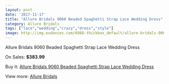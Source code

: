 ```yaml
---
layout: post
date: '2017-11-17'
title: "Allure Bridals 9060 Beaded Spaghetti Strap Lace Wedding Dress"
category: Allure Bridals
tags: ["lace","wedding","crazy","dress","style"]
image: http://img.eudances.com/6988-thickbox_default/allure-bridals-9060-beaded-spaghetti-strap-lace-wedding-dress.jpg
---
```

Allure Bridals 9060 Beaded Spaghetti Strap Lace Wedding Dress

On Sales: **$383.99**
<a href="https://www.eudances.com/en/allure-bridals/2552-allure-bridals-9060-beaded-spaghetti-strap-lace-wedding-dress.html"><amp-img layout="responsive" width="600" height="600" src="//img.eudances.com/6988-thickbox_default/allure-bridals-9060-beaded-spaghetti-strap-lace-wedding-dress.jpg" alt="Allure Bridals 9060 Beaded Spaghetti Strap Lace Wedding Dress 0" /></a>
<a href="https://www.eudances.com/en/allure-bridals/2552-allure-bridals-9060-beaded-spaghetti-strap-lace-wedding-dress.html"><amp-img layout="responsive" width="600" height="600" src="//img.eudances.com/6991-thickbox_default/allure-bridals-9060-beaded-spaghetti-strap-lace-wedding-dress.jpg" alt="Allure Bridals 9060 Beaded Spaghetti Strap Lace Wedding Dress 1" /></a>
<a href="https://www.eudances.com/en/allure-bridals/2552-allure-bridals-9060-beaded-spaghetti-strap-lace-wedding-dress.html"><amp-img layout="responsive" width="600" height="600" src="//img.eudances.com/6990-thickbox_default/allure-bridals-9060-beaded-spaghetti-strap-lace-wedding-dress.jpg" alt="Allure Bridals 9060 Beaded Spaghetti Strap Lace Wedding Dress 2" /></a>
<a href="https://www.eudances.com/en/allure-bridals/2552-allure-bridals-9060-beaded-spaghetti-strap-lace-wedding-dress.html"><amp-img layout="responsive" width="600" height="600" src="//img.eudances.com/6989-thickbox_default/allure-bridals-9060-beaded-spaghetti-strap-lace-wedding-dress.jpg" alt="Allure Bridals 9060 Beaded Spaghetti Strap Lace Wedding Dress 3" /></a>

Buy it: [Allure Bridals 9060 Beaded Spaghetti Strap Lace Wedding Dress](https://www.eudances.com/en/allure-bridals/2552-allure-bridals-9060-beaded-spaghetti-strap-lace-wedding-dress.html "Allure Bridals 9060 Beaded Spaghetti Strap Lace Wedding Dress")

View more: [Allure Bridals](https://www.eudances.com/en/2-allure-bridals "Allure Bridals")